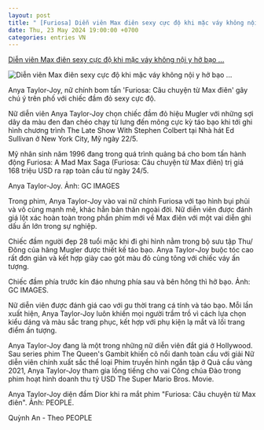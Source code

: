 ```yaml
---
layout: post
title: " [Furiosa] Diễn viên Max điên sexy cực độ khi mặc váy không nội y hở bạo ..."
date: Thu, 23 May 2024 19:00:00 +0700
categories: entries VN
---
```

[Diễn viên Max điên sexy cực độ khi mặc váy không nội y hở bạo ...](https://vietnamnet.vn/dien-vien-max-dien-sexy-cuc-do-khi-mac-vay-khong-noi-y-ho-bao-tren-pho-2283690.html)

![Diễn viên Max điên sexy cực độ khi mặc váy không nội y hở bạo ...](https://static-images.vnncdn.net/vps_images_publish/000001/000003/2024/5/23/dien-vien-max-dien-mac-vay-sexy-khong-noi-y-ho-bao-tren-pho-2129.jpg?width=0&s=wrvIBQnj7OxGtY3huUlnkw)

Anya Taylor-Joy, nữ chính bom tấn 'Furiosa: Câu chuyện từ Max điên' gây chú ý trên phố với chiếc đầm đỏ sexy cực độ.

Nữ diễn viên Anya Taylor-Joy chọn chiếc đầm đỏ hiệu Mugler với những sợi dây da màu đen đan chéo chạy từ lưng đến mông cực kỳ táo bạo khi tới ghi hình chương trình The Late Show With Stephen Colbert tại Nhà hát Ed Sullivan ở New York City, Mỹ ngày 22/5.

Mỹ nhân sinh năm 1996 đang trong quá trình quảng bá cho bom tấn hành động Furiosa: A Mad Max Saga (Furiosa: Câu chuyện từ Max điên) trị giá 168 triệu USD ra rạp toàn cầu từ ngày 24/5.

Anya Taylor-Joy. Ảnh: GC IMAGES

Trong phim, Anya Taylor-Joy vào vai nữ chính Furiosa với tạo hình bụi phủi và vô cùng mạnh mẽ, khác hẳn bản thân ngoài đời. Nữ diễn viên được đánh giá lột xác hoàn toàn trong phần phim mới về Max điên với một vai diễn ghi dấu ấn lớn trong sự nghiệp.

Chiếc đầm người đẹp 28 tuổi mặc khi đi ghi hình nằm trong bộ sưu tập Thu/Đông của hãng Mugler được thiết kế táo bạo. Anya Taylor-Joy buộc tóc cao rất đơn giản và kết hợp giày cao gót màu đỏ cùng tông với chiếc váy ấn tượng.

Chiếc đầm phía trước kín đáo nhưng phía sau và bên hông thì hở bạo. Ảnh: GC IMAGES.

Nữ diễn viên được đánh giá cao với gu thời trang cá tính và táo bạo. Mỗi lần xuất hiện, Anya Taylor-Joy luôn khiến mọi người trầm trồ vì cách lựa chọn kiểu dáng và màu sắc trang phục, kết hợp với phụ kiện lạ mắt và lối trang điểm ấn tượng.

Anya Taylor-Joy đang là một trong những nữ diễn viên đắt giá ở Hollywood. Sau series phim The Queen's Gambit khiến cô nổi danh toàn cầu với giải Nữ diễn viên chính xuất sắc thể loại Phim truyền hình ngắn tập ở Quả cầu vàng 2021, Anya Taylor-Joy tham gia lồng tiếng cho vai Công chúa Đào trong phim hoạt hình doanh thu tỷ USD The Super Mario Bros. Movie.

Anya Taylor-Joy diện đầm Dior khi ra mắt phim "Furiosa: Câu chuyện từ Max điên". Ảnh: PEOPLE.

Quỳnh An - Theo PEOPLE

